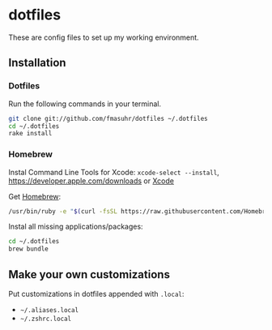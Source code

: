 # dotfiles

These are config files to set up my working environment.

## Installation


### Dotfiles

Run the following commands in your terminal.

```sh
git clone git://github.com/fmasuhr/dotfiles ~/.dotfiles
cd ~/.dotfiles
rake install
```

### Homebrew

Instal Command Line Tools for Xcode: `xcode-select --install`, https://developer.apple.com/downloads or [Xcode](https://itunes.apple.com/us/app/xcode/id497799835)

Get [Homebrew](http://brew.sh):
```sh
/usr/bin/ruby -e "$(curl -fsSL https://raw.githubusercontent.com/Homebrew/install/master/install)"
```

Instal all missing applications/packages:
```sh
cd ~/.dotfiles
brew bundle
```

## Make your own customizations

Put customizations in dotfiles appended with `.local`:

  * `~/.aliases.local`
  * `~/.zshrc.local`
